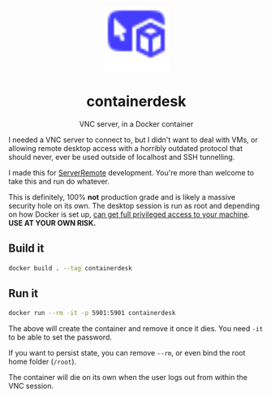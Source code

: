 <p align="center"><img src="containerdesk.svg" height="128" alt=""></p>
<h1 align="center">containerdesk</h1>
<p align="center">VNC server, in a Docker container</p>

I needed a VNC server to connect to, but I didn't want to deal with VMs, or
allowing remote desktop access with a horribly outdated protocol that should
never, ever be used outside of localhost and SSH tunnelling.

I made this for [ServerRemote] development. You're more than welcome to take
this and run do whatever.

[ServerRemote]: https://github.com/itisrazza/ServerRemote

This is definitely, 100% **not** production grade and is likely a
massive security hole on its own. The desktop session is run as root and
depending on how Docker is set up, [can get full privileged access to your
machine][attack]. **USE AT YOUR OWN RISK.**

[attack]: https://docs.docker.com/engine/security/#docker-daemon-attack-surface

## Build it

```bash
docker build . --tag containerdesk
```

## Run it

```bash
docker run --rm -it -p 5901:5901 containerdesk
```

The above will create the container and remove it once it dies. You need `-it`
to be able to set the password.

If you want to persist state, you can remove `--rm`, or even bind the root
home folder (`/root`).

The container will die on its own when the user logs out from within the VNC
session.
